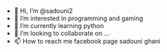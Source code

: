 - 👋 Hi, I’m @sadouni2
- 👀 I’m interested in programming and gaming 
- 🌱 I’m currently learning python
- 💞️ I’m looking to collaborate on ...
- 📫 How to reach me facebook page sadouni ghani

<!---
sadouni2/sadouni2 is a ✨ special ✨ repository because its `README.md` (this file) appears on your GitHub profile.
You can click the Preview link to take a look at your changes.
--->
